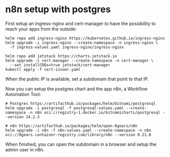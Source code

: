 # n8n setup with postgres

First setup an ingress-nginx and cert-manager to have the possibility to reach your apps from the outside:
```shell
helm repo add ingress-nginx https://kubernetes.github.io/ingress-nginx
helm upgrade -i ingress-nginx --create-namespace -n ingress-nginx \
  -f ingress-values.yaml ingress-nginx/ingress-nginx

helm repo add jetstack https://charts.jetstack.io
helm upgrade -i cert-manager --create-namespace -n cert-manager \
  --set installCRDs=true jetstack/cert-manager
kubectl apply -f cert-issuer.yaml
```

When the public IP is available, set a subdomain that point to that IP.

Now you can setup the postgres chart and the app n8n, a Workflow Automation Tool:
```shell
# Postgres https://artifacthub.io/packages/helm/bitnami/postgresql
helm upgrade -i postgresql -f postgresql-values.yaml --create-namespace -n n8n oci://registry-1.docker.io/bitnamicharts/postgresql --version 14.2.3

# n8n https://artifacthub.io/packages/helm/open-8gears/n8n
helm upgrade -i n8n -f n8n-values.yaml --create-namespace -n n8n oci://8gears.container-registry.com/library/n8n --version 0.21.0
```

When finished, you can open the subdomain in a browser and setup the admin user in n8n.
